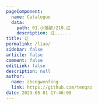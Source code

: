 ```yaml
---
pageComponent: 
  name: Catalogue
  data: 
    path: 01.小璐歌/210.辽
    description: 辽......
title: 辽
permalink: /liao/
sidebar: false
article: false
comment: false
editLink: false
description: null
author: 
  name: zhengwenfeng
  link: https://github.com/tenqaz
date: 2023-05-01 17:46:08
---
```

